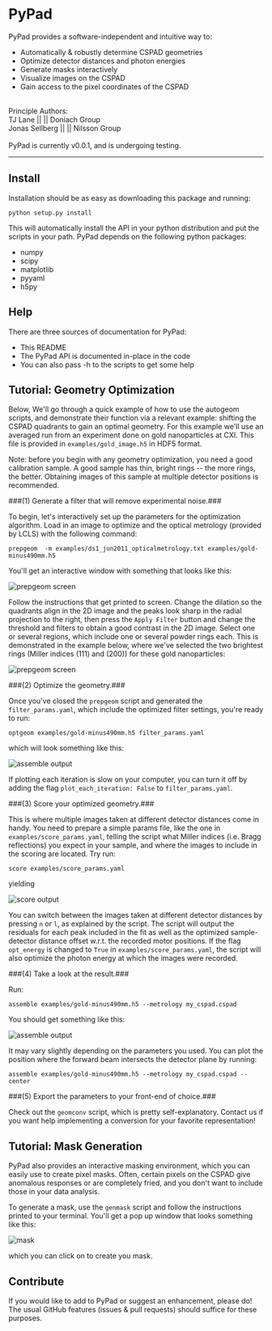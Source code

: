 PyPad
========

PyPad provides a software-independent and intuitive way to:

* Automatically & robustly determine CSPAD geometries
* Optimize detector distances and photon energies
* Generate masks interactively
* Visualize images on the CSPAD
* Gain access to the pixel coordinates of the CSPAD

<br>
Principle Authors:<br>
TJ Lane        ||  <tjlane@stanford.edu>         ||  Doniach Group<br>
Jonas Sellberg ||  <sellberg@slac.stanford.edu>  ||  Nilsson Group<br>
<br>
PyPad is currently v0.0.1, and is undergoing testing.

--------------------------------------------------------------------------------


Install
-------

Installation should be as easy as downloading this package and running:

`python setup.py install`

This will automatically install the API in your python distribution and put the scripts in your path. PyPad depends on the following python packages:

* numpy
* scipy
* matplotlib
* pyyaml
* h5py


Help
----

There are three sources of documentation for PyPad:

* This README
* The PyPad API is documented in-place in the code
* You can also pass -h to the scripts to get some help


Tutorial: Geometry Optimization
-------------------------------
Below, We'll go through a quick example of how to use the autogeom scripts, and demonstrate their function via a relevant example: shifting the CSPAD quadrants to gain an optimal geometry. For this example we'll use an averaged run from an experiment done on gold nanoparticles at CXI. This file is provided in `examples/gold_image.h5` in HDF5 format.

Note: before you begin with any geometry optimization, you need a good calibration sample. A good sample has thin, bright rings -- the more rings, the better. Obtaining images of this sample at multiple detector positions is recommended.


###(1) Generate a filter that will remove experimental noise.###

To begin, let's interactively set up the parameters for the optimization algorithm. Load in an image to optimize and the optical metrology (provided by LCLS) with the following command:

`prepgeom  -m examples/ds1_jun2011_opticalmetrology.txt examples/gold-minus490mm.h5`

You'll get an interactive window with something that looks like this:

![prepgeom screen](https://raw.github.com/tjlane/pypad/master/doc/images/prepgeom-init.png)

Follow the instructions that get printed to screen. Change the dilation so the quadrants align in the 2D image and the peaks look sharp in the radial projection to the right, then press the `Apply Filter` button and change the threshold and filters to obtain a good contrast in the 2D image. Select one or several regions, which include one or several powder rings each. This is demonstrated in the example below, where we've selected the two brightest rings (Miller indices (111) and (200)) for these gold nanoparticles:

![prepgeom screen](https://raw.github.com/tjlane/pypad/master/doc/images/prepgeom-opt.png)


###(2) Optimize the geometry.###

Once you've closed the `prepgeom` script and generated the `filter_params.yaml`, which include the optimized filter settings, you're ready to run:

`optgeom examples/gold-minus490mm.h5 filter_params.yaml`

which will look something like this:

![assemble output](https://raw.github.com/tjlane/pypad/master/doc/images/optgeom.png)

If plotting each iteration is slow on your computer, you can turn it off by adding the flag `plot_each_iteration: False` to `filter_params.yaml`.


###(3) Score your optimized geometry.###

This is where multiple images taken at different detector distances come in handy. You need to prepare a simple params file, like the one in `examples/score_params.yaml`, telling the script what Miller indices (i.e. Bragg reflections) you expect in your sample, and where the images to include in the scoring are located. Try run:

`score examples/score_params.yaml`

yielding

![score output](https://raw.github.com/tjlane/pypad/master/doc/images/score-gold.png)

You can switch between the images taken at different detector distances by pressing `n` or `l`, as explained by the script. The script will output the residuals for each peak included in the fit as well as the optimized sample-detector distance offset w.r.t. the recorded motor positions. If the flag `opt_energy` is changed to `True` in `examples/score_params.yaml`, the script will also optimize the photon energy at which the images were recorded.


###(4) Take a look at the result.###

Run:

`assemble examples/gold-minus490mm.h5 --metrology my_cspad.cspad`

You should get something like this:

![assemble output](https://raw.github.com/tjlane/pypad/master/doc/images/assembled-gold.png)

It may vary slightly depending on the parameters you used. You can plot the position where the forward beam intersects the detector plane by running:

`assemble examples/gold-minus490mm.h5 --metrology my_cspad.cspad --center`


###(5) Export the parameters to your front-end of choice.###

Check out the `geomconv` script, which is pretty self-explanatory. Contact us if you want help implementing a conversion for your favorite representation!



Tutorial: Mask Generation
-------------------------

PyPad also provides an interactive masking environment, which you can easily use to create pixel masks. Often, certain pixels on the CSPAD give anomalous responses or are completely fried, and you don't want to include those in your data analysis.

To generate a mask, use the `genmask` script and follow the instructions printed to your terminal. You'll get a pop up window that looks something like this:

![mask](https://raw.github.com/tjlane/pypad/master/doc/images/masking.png)

which you can click on to create you mask.


Contribute
----------

If you would like to add to PyPad or suggest an enhancement, please do! The usual GitHub features (issues & pull requests) should suffice for these purposes.
